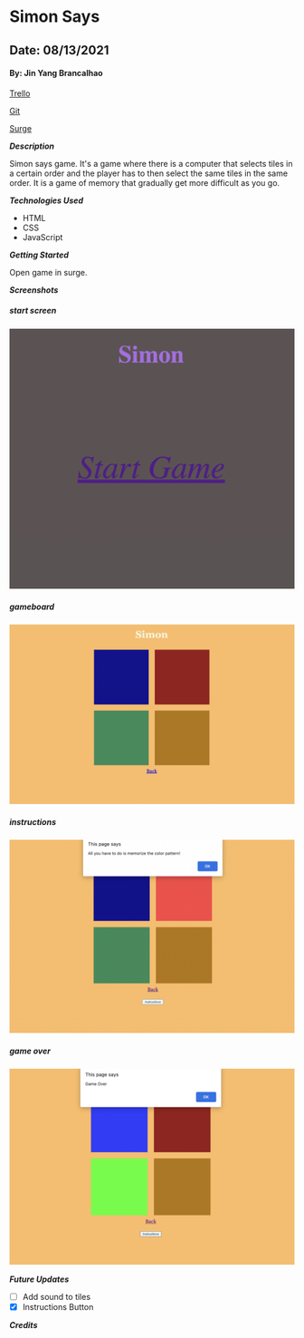 # Simon Says

## Date: 08/13/2021

#### By: Jin Yang Brancalhao

[Trello](https://trello.com/b/kX1IPVxj/design-project-template)

[Git](https://github.com/jinyangb)

[Surge]()

**_Description_**

Simon says game. It's a game where there is a computer that selects tiles in a certain order and the player has to then select the same tiles in the same order. It is a game of memory that gradually get more difficult as you go.

**_Technologies Used_**

- HTML
- CSS
- JavaScript

**_Getting Started_**

Open game in surge.

**_Screenshots_**

##### start screen

![Start Screen](startscreen.png)

##### gameboard

![Gameboard](gameboard.png)

##### instructions

![Instructions](instructions.png)

##### game over

![Game over](gameover.png)

**_Future Updates_**

- [ ] Add sound to tiles
- [x] Instructions Button

**_Credits_**

